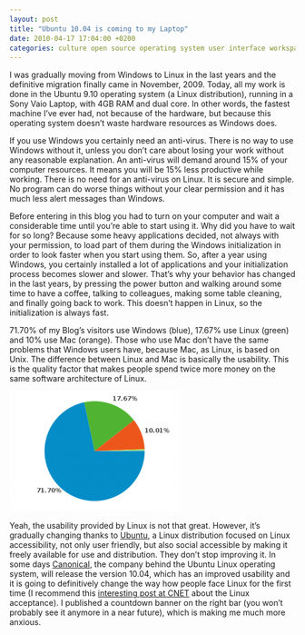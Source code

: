 ```yaml
---
layout: post
title: "Ubuntu 10.04 is coming to my Laptop"
date: 2010-04-17 17:04:00 +0200
categories: culture open source operating system user interface workspace
---
```


I was gradually moving from Windows to Linux in the last years and the definitive migration finally came in November, 2009. Today, all my work is done in the Ubuntu 9.10 operating system (a Linux distribution), running in a Sony Vaio Laptop, with 4GB RAM and dual core. In other words, the fastest machine I’ve ever had, not because of the hardware, but because this operating system doesn’t waste hardware resources as Windows does.

If you use Windows you certainly need an anti-virus. There is no way to use Windows without it, unless you don’t care about losing your work without any reasonable explanation. An anti-virus will demand around 15% of your computer resources. It means you will be 15% less productive while working. There is no need for an anti-virus on Linux. It is secure and simple. No program can do worse things without your clear permission and it has much less alert messages than Windows.

Before entering in this blog you had to turn on your computer and wait a considerable time until you’re able to start using it. Why did you have to wait for so long? Because some heavy applications decided, not always with your permission, to load part of them during the Windows initialization in order to look faster when you start using them. So, after a year using Windows, you certainly installed a lot of applications and your initialization process becomes slower and slower. That’s why your behavior has changed in the last years, by pressing the power button and walking around some time to have a coffee, talking to colleagues, making some table cleaning, and finally going back to work. This doesn’t happen in Linux, so the initialization is always fast.

71.70% of my Blog’s visitors use Windows (blue), 17.67% use Linux (green) and 10% use Mac (orange). Those who use Mac don’t have the same problems that Windows users have, because Mac, as Linux, is based on Unix. The difference between Linux and Mac is basically the usability. This is the quality factor that makes people spend twice more money on the same software architecture of Linux.

![pie-300x211.png](/images/posts/pie-300x211.png)

Yeah, the usability provided by Linux is not that great. However, it’s gradually changing thanks to [Ubuntu](http://www.ubuntu.com/), a Linux distribution focused on Linux accessibility, not only user friendly, but also social accessible by making it freely available for use and distribution. They don’t stop improving it. In some days [Canonical](http://www.canonical.com/), the company behind the Ubuntu Linux operating system, will release the version 10.04, which has an improved usability and it is going to definitively change the way how people face Linux for the first time (I recommend this [interesting post at CNET](http://news.cnet.com/8301-13505_3-10455816-16.html?part=rss&amp;tag=feed&amp;subj=TheOpenRoad) about the Linux acceptance). I published a countdown banner on the right bar (you won’t probably see it anymore in a near future), which is making me much more anxious.
